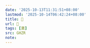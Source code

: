 ```yaml
---
date: '2025-10-13T11:31:51+08:00'
lastmod: '2025-10-14T06:42:24+08:00'
title: 󰪷
url: 󰪷
tags: [薁]
src: GHZR
note:
---
```

